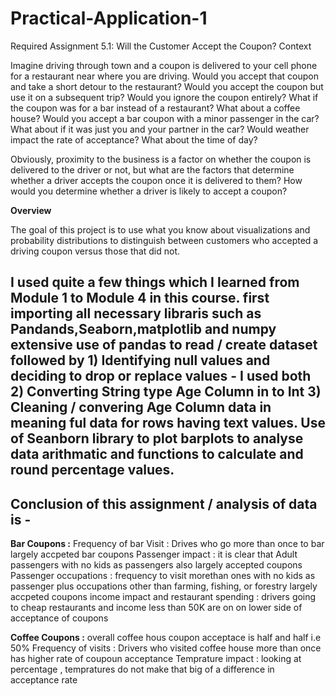 # Practical-Application-1
Required Assignment 5.1: Will the Customer Accept the Coupon?
Context

Imagine driving through town and a coupon is delivered to your cell phone for a restaurant near where you are driving. Would you accept that coupon and take a short detour to the restaurant? Would you accept the coupon but use it on a subsequent trip? Would you ignore the coupon entirely? What if the coupon was for a bar instead of a restaurant? What about a coffee house? Would you accept a bar coupon with a minor passenger in the car? What about if it was just you and your partner in the car? Would weather impact the rate of acceptance? What about the time of day?

Obviously, proximity to the business is a factor on whether the coupon is delivered to the driver or not, but what are the factors that determine whether a driver accepts the coupon once it is delivered to them? How would you determine whether a driver is likely to accept a coupon?

**Overview**

The goal of this project is to use what you know about visualizations and probability distributions to distinguish between customers who accepted a driving coupon versus those that did not.

**I used quite a few things which I learned from Module 1 to Module 4 in this course.
first importing all necessary libraris such as Pandands,Seaborn,matplotlib and numpy
extensive use of pandas to read / create dataset followed by 
    1) Identifying null values and deciding to drop or replace values - I used both
    2) Converting String type Age Column in to Int
    3) Cleaning / convering Age Column data in meaning ful data for rows having text values.
Use of Seanborn library to plot barplots to analyse data
arithmatic and functions to calculate and round percentage values.**
------------------------------------------------------------------------------------------------------------
Conclusion of this assignment / analysis of data is - 
------------------------------------------------------------------------------------------------------------
**Bar Coupons :**
Frequency of bar Visit : Drives who go more than once to bar largely accpeted bar coupons
Passenger impact : it is clear that Adult passengers with no kids as passengers also largely accepted coupons
Passenger occupations : frequency to visit morethan ones with no kids as passenger plus occupations other than farming, fishing, or forestry largely accpeted coupons
income impact and restaurant spending : drivers going to cheap restaurants and income less than 50K are on on lower side of acceptance of coupons

**Coffee Coupons :**
overall coffee hous coupon acceptace is half and half i.e 50%
Frequency of visits : Drivers who visited coffee house more than once has higher rate of coupoun acceptance
Temprature impact : looking at percentage , tempratures do not make that big of a difference in acceptance rate
